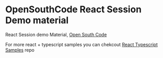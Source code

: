 # OpenSouthCode React Session Demo material

React Session demo Material, [Open South Code](http://www.opensouthcode.org/conference/opensouthcode2016)

For more react + typescript samples you can chekcout [React Typescript Samples](https://github.com/Lemoncode/react-typescript-samples) repo
